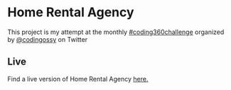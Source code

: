 # Home Rental Agency

This project is my attempt at the monthly [#coding360challenge](https://twitter.com/hashtag/coding360challenge?src=hashtag_click) organized by [@codingossy](https://twitter.com/codingossy) on Twitter

## Live

Find a live version of Home Rental Agency [here.](https://home-rental-agency.vercel.app)
